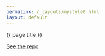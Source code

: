 ```yaml
---
permalink: /_layouts/mystyle0.html
layout: default
---
```

{{ page.title }}



<footer style="color:gray">
<a href="https://github.com/skr2005/skr2005.github.io/">See the repo</a>
</footer>

